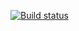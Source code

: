 [![Build status](https://ci.appveyor.com/api/projects/status/nu0a5lfx1u9qvqfv/branch/master?svg=true)](https://ci.appveyor.com/project/TestDiana/postman/branch/master)
